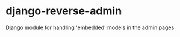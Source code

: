 django-reverse-admin
====================

Django module for handling 'embedded' models in the admin pages
